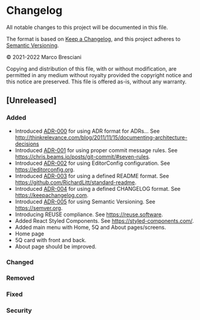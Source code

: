 <!--
© 2021 Marco Bresciani

Copying and distribution of this file, with or without modification, are
permitted in any medium without royalty provided the copyright notice
and this notice are preserved.
This file is offered as-is, without any warranty.

SPDX-FileCopyrightText: 2021 Marco Bresciani

SPDX-License-Identifier: FSFAP
-->
# Changelog
All notable changes to this project will be documented in this file.

The format is based on [Keep a Changelog](https://keepachangelog.com/en/1.0.0/),
and this project adheres to [Semantic Versioning](https://semver.org/spec/v2.0.0.html).

© 2021-2022 Marco Bresciani

Copying and distribution of this file, with or without modification, are
permitted in any medium without royalty provided the copyright notice
and this notice are preserved.
This file is offered as-is, without any warranty.

## [Unreleased]
### Added
* Introduced [ADR-000](doc/arch/adr-000.md) for using ADR format for ADRs...
  See http://thinkrelevance.com/blog/2011/11/15/documenting-architecture-decisions
* Introduced [ADR-001](doc/arch/adr-001.md) for using proper commit
  message rules.
  See https://chris.beams.io/posts/git-commit/#seven-rules.
* Introduced [ADR-002](doc/arch/adr-002.md) for using EditorConfig
  configuration.
  See https://editorconfig.org.
* Introduced [ADR-003](doc/arch/adr-003.md) for using a defined README
  format.
  See https://github.com/RichardLitt/standard-readme.
* Introduced [ADR-004](doc/arch/adr-004.md) for using a defined
  CHANGELOG format.
  See https://keepachangelog.com.
* Introduced [ADR-005](doc/arch/adr-005.md) for using Semantic
  Versioning.
  See https://semver.org.
* Introducing REUSE compliance.
  See https://reuse.software.
* Added React Styled Components.
  See https://styled-components.com/.
* Added main menu with Home, 5Q and About pages/screens.
* Home page
* 5Q card with front and back.
* About page should be improved.
### Changed
### Removed
### Fixed
### Security
